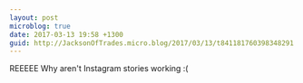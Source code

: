 ```yaml
---
layout: post
microblog: true
date: 2017-03-13 19:58 +1300
guid: http://JacksonOfTrades.micro.blog/2017/03/13/t841181760398348291.html
---
```

REEEEE Why aren't Instagram stories working :(
